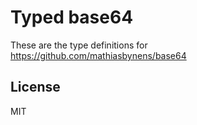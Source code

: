Typed base64
============

These are the type definitions for https://github.com/mathiasbynens/base64

## License

MIT